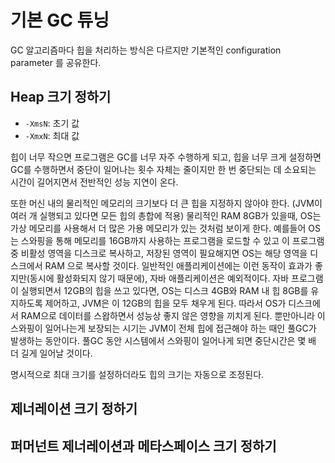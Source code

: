 # 기본 GC 튜닝
GC 알고리즘마다 힙을 처리하는 방식은 다르지만 기본적인 configuration parameter 를 공유한다. 

## Heap 크기 정하기
- `-XmsN`: 초기 값
- `-XmxN`: 최대 값

힙이 너무 작으면 프로그램은 GC를 너무 자주 수행하게 되고, 힙을 너무 크게 설정하면 GC를 수행하면서 중단이 일어나는 횟수 자체는 줄이지만 
한 번 중단되는 데 소요되는 시간이 길어지면서 전반적인 성능 지연이 온다.

또한 머신 내의 물리적인 메모리의 크기보다 더 큰 힙을 지정하지 않아야 한다. (JVM이 여러 개 실행되고 있다면 모든 힙의 총합에 적용)
물리적인 RAM 8GB가 있을때, OS는 가상 메모리를 사용해서 더 많은 가용 메모리가 있는 것처럼 보이게 한다. 예를들어 OS 는 스와핑을 통해 메모리를 
16GB까지 사용하는 프로그램을 로드할 수 있고 이 프로그램 중 비활성 영역을 디스크로 복사하고, 저장된 영역이 필요해지면 OS는 해당 영역을 디스크에서 
RAM 으로 복사할 것이다. 일반적인 애플리케이션에는 이런 동작이 효과가 좋지만(동시에 활성화되지 않기 때문에), 자바 애플리케이션은 예외적이다. 
자바 프로그램이 실행되면서 12GB의 힙을 쓰고 있다면, OS는 디스크 4GB와 RAM 내 힙 8GB를 유지하도록 제어하고, JVM은 이 12GB의 힙을 모두 채우게 된다. 
따라서 OS가 디스크에서 RAM으로 데이터를 스왑하면서 성능상 좋지 않은 영향을 끼치게 된다. 뿐만아니라 이 스와핑이 일어나는게 보장되는 시기는 JVM이 전체 
힙에 접근해야 하는 때인 풀GC가 발생하는 동안이다. 풀GC 동안 시스템에서 스와핑이 일어나게 되면 중단시간은 몇 배 더 길게 일어날 것이다. 

명시적으로 최대 크기를 설정하더라도 힙의 크기는 자동으로 조정된다. 

## 제너레이션 크기 정하기

## 퍼머넌트 제너레이션과 메타스페이스 크기 정하기

